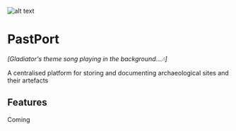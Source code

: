 ![alt text](logo.png)
# PastPort 
*[Gladiator's theme song playing in the background...🎶]*

A centralised platform for storing and documenting archaeological sites and their artefacts

## Features
Coming